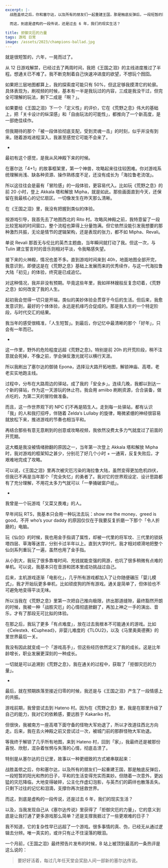 ```yaml
---
excerpt: |-
  战胜盖侬之后，你和塞尔达，以及所有的朋友们一起重建王国，那是触底反弹后，一段短暂的阳光和煦的日子，平和的生活变得充实而美妙。但随着一次意外，更凶猛的灾厄降临，大地变得破碎，公主化作虚幻泡影，与英杰们的羁绊也散落丢失。只剩下过往的记忆和泪滴，支撑你再次拯救世界。

  而这，到底是虚构的一段传说，还是过去 6 年，我们的现实生活？

title: 拒御灾厄的力量
tags: 游戏 日常
image: /assets/2023/champions-ballad.jpg
---
```


就是很短暂的，六年，一晃而过了。

从 12 日游戏解禁，已经过去了两周时间，我把《王国之泪》的主线进度推过了半程。想通关已不难了。我不断克制着自己快速冲进度的欲望，不想玩个囫囵。

如果把三层地图都算上，我的探索度可能只有 50%，但这足够我摸清它的轮廓。具体表现为，刷视频的时候，基本有一半是我玩过的内容，三成是我没干过，但完全可理解的玩法，剩下二成是「啊？」。

如果要给《王国之泪》下一个「定义性」的评价，它在《荒野之息》伟大的基础上，把「关卡设计的纵深感」和「自由玩法的可能性」，都推向了一个新高度，是一部绝佳续作。

但我期待的那个「被一段体验彻底支配，受到灵魂一击」的时刻，似乎并没有到来。随着游戏进程深入，我甚至感觉它可能不会来了。

-

最初有这个感觉，是我从风神殿下来的时候。

在塞尔达「4+1」的故事框架里，第一个神兽，攻略起来往往较困难。你对游戏系统理解尚浅、缺各种资源、操作熟练度不足，还没有成长为「海拉鲁老流氓」。

所以这往往会是最有「冒险感」的一段体验，更容易代入。比如玩《荒野之息》的前 20 小时，登上 Akkala 塔和解放 Mipha，就是如此。那些画面直到今天，还保留在我最核心的记忆扇区。一切像发生在昨天那么清晰。

在《王国之泪》里，我没有把握到类似的体验。

按游戏引导，我首先去了地图西北的 Rito 村。攻略风神殿之前，我特意留了一段比较宽裕的时间窗口，整个流程也算得上分量饱满。但它依然没能引发我想要的那种激烈共振，无论是情节的逻辑架构，还是表现的张力，都不如 Mipha、Revali。

单说 Revali 那首无与伦比的英杰主题曲，当年瞬间就打动了我。但这一次，与 Tulin 建立誓言时的音乐则相对平淡，令我略感失望。

接下来的火神殿，情况也差不多。直到游戏时间来到 40h，地面地图全部开完，我意识到，即便这是在《荒野之息》基础上发展而来的优秀续作，与这一代海拉鲁大陆「初见」的体验，终究是已成追忆。

对这种情况，我并非没有预期。毕竟这些年里，我如祥林嫂般反复念叨着，《荒野之息》如何改变了我的人生。

起初我会觉得一切只是开端，类似的美妙体验会贯穿于今后的生活。但后来，我愈发意识到，最好的个体体验，永远是机缘巧合促成的。那是我人生的一个特定阶段，与时代交汇的结果。

我当年的感受很精准，「人生短暂」。到最后，你记忆中最清晰的那个「好年」，只会有一年而已。

-

这一作里，野外的危险程度远超《荒野之息》。特别是前 20h 的开荒阶段，稍不注意就会死掉，不像之前，学会弹反激光就可以横行天涯。

所以我刷出了塞尔达的御骑 Epona，选择沿大路开拓地图，解锁神庙、高塔，老老实实地跑主线。

过程中，分布在大路周边的驿站，成了我的「安全乡」。连续几晚，我都以到达一个新的驿站，作为这一天游玩的休止符。我会用 amiibo 刷刷资源，合合装备，做点吃的，为第二天的冒险做准备。

而且，这一作世界观下的 NPC 们不再是陌生人。走到每一处驿站，都有认识「我」的人和我打招呼，伴随着 Zelda‘s Lullaby 的旋律，略微紧绷的神经很容易就放松下来，推进游戏的节奏也相当平和。

再结合那些有意无意刷到的创意或攻略视频，我依然没费太多力气就度过了前面的开荒期。

这大概是我没被情绪掀翻的原因之一，当年第一次登上 Akkala 塔和解放 Mipha 时，我对游戏的框架知之甚少，分别花了好几个小时 + 一通宵，反复失败后，才艰难地完成了攻略。

可以说，《王国之泪》里再次被灾厄污染的海拉鲁大陆，虽然变得更加危机四伏，但我已不再是当年那个「完全失忆」的勇者了。我对它的世界观设定、设计思路都有了充分理解，不用花太多力气就可以「一拳捅破窗户纸」。

-

我曾是一个玩游戏「又菜又畏难」的人。

早年间玩 RTS，我基本只会用一种玩法去玩：show me the money、greed is good，不开 who’s your daddy 的原因仅仅在于我要反复折磨一下那个「令人折磨的」电脑。

玩《仙剑》的时候，我也用金手指调了属性，却被一代里的将军坟、三代里的锁妖塔四层、草海等迷宫，分别卡过半年以上。直到大学时代，我才相对顺滑地把整个仙剑系列重玩了一遍，虽然也用了金手指。

从小到大，我玩了很多靠堆时间、充钱就能变强的网游，也坑了很多稍微有点难的单机。可以说，我基本只在音游和团本里成功挑战过自己。

后来，主机游戏逐渐「电影化」，几乎所有游戏都加入了让你随便碾压「婴儿模式」，我才开始玩更多单机，比如顽皮狗的所有游戏。通关是简单了，但体验也不可避免地变得平淡无味。

所以当我在《荒野之息》里第一次把自己推向极限，挤出那道缝隙，最终豁然开朗的时候，我被一种「战胜灾厄」的心情彻底掀翻了，再加上神之一手的演出、音乐，才有了那段无可比拟的体验。

在那之后，我玩了更多「有点难度」，放在过去我根本不可能通关的游戏。比如《Celeste》、《Cuphead》，非婴儿难度的《TLOU2》，以及《马里奥奥德赛》的里世界最后一关。

我没有因此就变成一个「游戏高手」，但这些经历依然定义了我的成长。这是比年龄增长，职业发展更深刻的一种成长。

一切就是可以追溯到《荒野之息》，我在通关的过程中，获取了「拒御灾厄的力量」。

-

最后，就在预期跌落至接近归零的时候，我还是与《王国之泪》产生了一段情感上的共振。

游戏前期，我曾尝试去到 Hateno 村。因为在《荒野之息》里，我是在那里升级了自己的能力，我对它的依赖感，要远胜于 Kakariko 村。

但很快，我被南方一座高塔下面守备的怪物大军劝退了，所以才改道往西北方向走。后来，我在去火神殿之前又尝试过一次，被城门前的那群怪物大军劝退。

等我终于解锁了几乎所有地图，来到 Hateno 村，回到「家」，我最终还是被那份喜悦、欣慰，混杂着怅惘与失落的心情，彻底击溃了。

特别是从塞尔达的日记里，故事以一种更细致的方式被串联起来：

战胜盖侬之后，你和塞尔达，以及所有的朋友们一起重建王国，那是触底反弹后，一段短暂的阳光和煦的日子，平和的生活变得充实而美妙。但随着一次意外，更凶猛的灾厄降临，大地变得破碎，公主化作虚幻泡影，与英杰们的羁绊也散落丢失。只剩下过往的记忆和泪滴，支撑你再次拯救世界。

而这，到底是虚构的一段传说，还是过去 6 年，我们的现实生活？

以及，当我发现自己从《塞尔达传说》里获得了「拒御灾厄的力量」，它的意义到底是让我打通了更多游戏那么简单？还是支撑我捱过了一些更艰难的日子？

我不知道，它的复杂性早已远超了一个游戏。很多事情的真、伪，已经无从通过逻辑去分辨。唯一真实的，或许只有止不住滚落的眼泪。

一个月前，《王国之泪》最终预告片发布的时候，B 站上被顶到最高的一条热评是这么说的：

> 要好好活着，每过几年任天堂会奖励人间一部新的塞尔达传说。